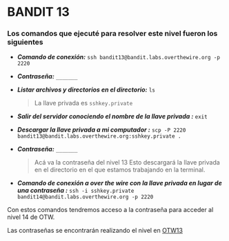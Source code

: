 # BANDIT 13

### Los comandos que ejecuté para resolver este nivel fueron los siguientes

- **_Comando de conexión:_** `ssh bandit13@bandit.labs.overthewire.org -p 2220`

- **_Contraseña:_** `_______`

- **_Listar archivos y directorios en el directorio:_** `ls`
  > La llave privada es `sshkey.private`

- **_Salir del servidor conociendo el nombre de la llave privada
  :_** `exit`

- **_Descargar la llave privada a mi computador
  :_** `scp -P 2220 bandit13@bandit.labs.overthewire.org:sshkey.private .`

- **_Contraseña:_** `_______`
  > Acá va la contraseña del nivel 13
  > Esto descargará la llave privada en el directorio en el que estamos trabajando en la terminal.

- **_Comando de conexión a over the wire con la llave privada en lugar de una contraseña
  :_** `ssh -i sshkey.private bandit14@bandit.labs.overthewire.org -p 2220`

Con estos comandos tendremos acceso a la contraseña para acceder al nivel 14 de OTW.

Las contraseñas se encontrarán realizando el nivel en [OTW13][1]

[1]: https://overthewire.org/wargames/bandit/bandit14.html
